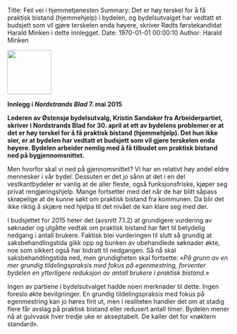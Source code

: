 Title: Feil vei i hjemmetjenesten
Summary: Det er høy terskel for å få praktisk bistand (hjemmehjelp) i bydelen, og bydelsutvalget har vedtatt et budsjett som vil gjøre terskelen enda høyere, skriver Rødts førstekandidat Harald Minken i dette innlegget.
Date: 1970-01-01 00:00:10
Author: Harald Minken

<img width="100px" src="{static}/images/harald.jpg" class="left"/>

**Innlegg i *Nordstrands Blad* 7. mai 2015**

**Lederen av Østensjø bydelsutvalg, Kristin Sandaker fra Arbeiderpartiet, skriver i Nordstrands Blad for 30. april at ett av bydelens problemer er at det er høy terskel for å få praktisk bistand (hjemmehjelp). Det hun ikke sier, er at bydelen har vedtatt et budsjett som vil gjøre terskelen enda høyere. Bydelen arbeider nemlig med å få tilbudet om praktisk bistand ned på bygjennomsnittet.**

Men hvorfor skal vi ned på gjennomsnittet? Vi har en relativt høy andel eldre mennesker i vår bydel. Dessuten er det jo sånn at det i en del vestkantbydeler er vanlig at de aller fleste, også funksjons­friske,  kjøper seg privat rengjøringshjelp. Mange fortsetter med det når de har blitt såpass skrøpelige at de kunne søkt om praktisk bistand fra kommunen. Da blir det ikke riktig å skjære ned hjelpa til det nivået de kan klare seg med der.

I budsjettet for 2015 heter det (avsnitt 7.1.2) at grundigere vurdering av søknader og utgåtte vedtak om praktisk bistand har ført til betydelig nedgang i antall brukere. Faktisk blei vurderingen til slutt så grundig at saksbehandlingstida gikk opp og bunken av ubehandlede søknader økte, noe som sikkert også har bidratt til nedgangen. Så nå skal saksbehandlingstida ned, men grundigheten skal fortsette:  «*På grunn av en mer grundig tildelingspraksis med fokus på egenmestring, forventer bydelen en ytterligere reduksjon av antall brukere i praktisk bistand.*»  

Ingen av partiene i bydelsutvalget hadde noen merknader til dette. Ingen foreslo økte bevilgninger. En grundig tildelingspraksis med fokus på egenmestring kan jo høres fint ut, men i realiteten handler det om at stadig flere får avslag på praktisk bistand eller redusert antall timer. Bydelen mener nå at gulvvask hver tredje uke er akseptabelt. De kaller det for «nøktern standard».
